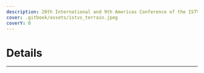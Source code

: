 ```yaml
---
description: 20th International and 9th Americas Conference of the ISTVS
cover: .gitbook/assets/istvs_terrain.jpeg
coverY: 0
---
```


# Details

****
